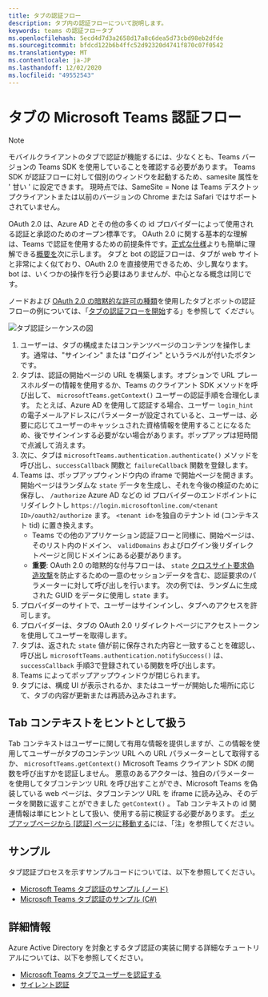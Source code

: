 ```yaml
---
title: タブの認証フロー
description: タブ内の認証フローについて説明します。
keywords: teams の認証フロータブ
ms.openlocfilehash: 5ecd4d7d3a2658d17a8c6dea5d73cbd98eb2dfde
ms.sourcegitcommit: bfdcd122b6b4ffc52d92320d4741f870c07f0542
ms.translationtype: MT
ms.contentlocale: ja-JP
ms.lasthandoff: 12/02/2020
ms.locfileid: "49552543"
---
```

# <a name="microsoft-teams-authentication-flow-for-tabs"></a>タブの Microsoft Teams 認証フロー

> [!Note]
> モバイルクライアントのタブで認証が機能するには、少なくとも、Teams バージョンの Teams SDK を使用していることを確認する必要があります。
> Teams SDK が認証フローに対して個別のウィンドウを起動するため、samesite 属性を ' 甘い ' に設定できます。 現時点では、SameSite = None は Teams デスクトップクライアントまたは以前のバージョンの Chrome または Safari ではサポートされていません。

OAuth 2.0 は、Azure AD とその他の多くの id プロバイダーによって使用される認証と承認のためのオープン標準です。 OAuth 2.0 に関する基本的な理解は、Teams で認証を使用するための前提条件です。[正式な仕様](https://oauth.net/2/)よりも簡単に理解できる[概要を](https://aaronparecki.com/oauth-2-simplified/)次に示します。 タブと bot の認証フローは、タブが web サイトと非常によく似ており、OAuth 2.0 を直接使用できるため、少し異なります。bot は、いくつかの操作を行う必要はありませんが、中心となる概念は同じです。

ノードおよび [OAuth 2.0 の暗黙的な許可の種類](https://oauth.net/2/grant-types/implicit/)を使用したタブとボットの認証フローの例については、「[タブの認証フローを開始](~/tabs/how-to/authentication/auth-tab-aad.md#initiate-authentication-flow)する」を参照して *ください*。

![タブ認証シーケンスの図](~/assets/images/authentication/tab_auth_sequence_diagram.png)

1. ユーザーは、タブの構成またはコンテンツページのコンテンツを操作します。通常は、"サインイン" または "ログイン" というラベルが付いたボタンです。
2. タブは、認証の開始ページの URL を構築します。オプションで URL プレースホルダーの情報を使用するか、Teams のクライアント SDK メソッドを呼び出して、 `microsoftTeams.getContext()` ユーザーの認証手順を合理化します。 たとえば、Azure AD を使用して認証する場合、ユーザー `login_hint` の電子メールアドレスにパラメーターが設定されていると、ユーザーは、必要に応じてユーザーのキャッシュされた資格情報を使用することになるため、後でサインインする必要がない場合があります。ポップアップは短時間で点滅して消えます。
3. 次に、タブは `microsoftTeams.authentication.authenticate()` メソッドを呼び出し、`successCallback` 関数と `failureCallback` 関数を登録します。
4. Teams は、ポップアップウィンドウ内の iframe で開始ページを開きます。 開始ページはランダムな `state` データを生成し、それを今後の検証のために保存し、 `/authorize` Azure AD などの id プロバイダーのエンドポイントにリダイレクトし `https://login.microsoftonline.com/<tenant ID>/oauth2/authorize` ます。 `<tenant id>`を独自のテナント id (コンテキスト tid) に置き換えます。
    * Teams での他のアプリケーション認証フローと同様に、開始ページは、そのリスト内のドメイン、 `validDomains` およびログイン後リダイレクトページと同じドメインにある必要があります。
    * **重要**: OAuth 2.0 の暗黙的な付与フローは、 `state` [クロスサイト要求偽造攻撃](https://en.wikipedia.org/wiki/Cross-site_request_forgery)を防止するための一意のセッションデータを含む、認証要求のパラメーターに対して呼び出しを行います。 次の例では、ランダムに生成された GUID をデータに使用し `state` ます。
5. プロバイダーのサイトで、ユーザーはサインインし、タブへのアクセスを許可します。
6. プロバイダーは、タブの OAuth 2.0 リダイレクトページにアクセストークンを使用してユーザーを取得します。
7. タブは、返された `state` 値が前に保存された内容と一致することを確認し、呼び出し `microsoftTeams.authentication.notifySuccess()` は、 `successCallback` 手順3で登録されている関数を呼び出します。
8. Teams によってポップアップウィンドウが閉じられます。
9. タブには、構成 UI が表示されるか、またはユーザーが開始した場所に応じて、タブの内容が更新または再読み込みされます。

## <a name="treat-tab-context-as-hints"></a>Tab コンテキストをヒントとして扱う

Tab コンテキストはユーザーに関して有用な情報を提供しますが、この情報を使用してユーザーがタブのコンテンツ URL への URL パラメーターとして取得するか、 `microsoftTeams.getContext()` Microsoft Teams クライアント SDK の関数を呼び出すかを認証しません。 悪意のあるアクターは、独自のパラメーターを使用してタブコンテンツ URL を呼び出すことができ、Microsoft Teams を偽装している web ページは、タブコンテンツ URL を iframe に読み込み、そのデータを関数に返すことができました `getContext()` 。 Tab コンテキストの id 関連情報は単にヒントとして扱い、使用する前に検証する必要があります。 [ポップアップページから [認証] ページに移動する](~/tabs/how-to/authentication/auth-tab-aad.md#navigate-to-the-authorization-page-from-your-popup-page)には、「注」を参照してください。

## <a name="samples"></a>サンプル

タブ認証プロセスを示すサンプルコードについては、以下を参照してください。

* [Microsoft Teams タブ認証のサンプル (ノード)](https://github.com/OfficeDev/microsoft-teams-sample-complete-node)
* [Microsoft Teams タブ認証のサンプル (C#)](https://github.com/OfficeDev/microsoft-teams-sample-complete-csharp)

## <a name="more-details"></a>詳細情報

Azure Active Directory を対象とするタブ認証の実装に関する詳細なチュートリアルについては、以下を参照してください。

* [Microsoft Teams タブでユーザーを認証する](~/tabs/how-to/authentication/auth-tab-AAD.md)
* [サイレント認証](~/tabs/how-to/authentication/auth-silent-AAD.md)
